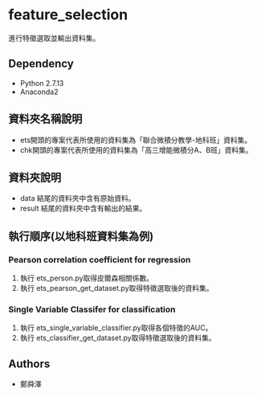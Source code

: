 feature_selection
=====================
進行特徵選取並輸出資料集。


## Dependency
- Python 2.7.13
- Anaconda2

## 資料夾名稱說明

- ets開頭的專案代表所使用的資料集為「聯合微積分教學-地科班」資料集。
- chk開頭的專案代表所使用的資料集為「高三增能微積分A、B班」資料集。

## 資料夾說明

- data 結尾的資料夾中含有原始資料。
- result 結尾的資料夾中含有輸出的結果。


## 執行順序(以地科班資料集為例)

### Pearson correlation coefficient for regression 

1. 執行 ets_person.py取得皮爾森相關係數。
2. 執行 ets_pearson_get_dataset.py取得特徵選取後的資料集。

### Single Variable Classifer for classification

1. 執行 ets_single_variable_classifier.py取得各個特徵的AUC。
2. 執行 ets_classifier_get_dataset.py取得特徵選取後的資料集。

## Authors
- 鄭舜澤